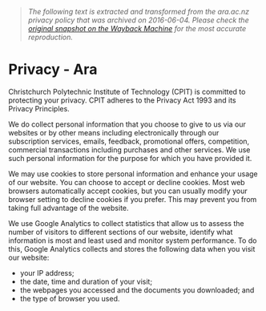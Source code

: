 > *The following text is extracted and transformed from the ara.ac.nz privacy policy that was archived on 2016-06-04. Please check the [original snapshot on the Wayback Machine](https://web.archive.org/web/20160604151257id_/http%3A//www.ara.ac.nz/about-us/privacy) for the most accurate reproduction.*

# Privacy - Ara

Christchurch Polytechnic Institute of Technology (CPIT) is committed to protecting your privacy. CPIT adheres to the Privacy Act 1993 and its Privacy Principles. 

We do collect personal information that you choose to give to us via our websites or by other means including electronically through our subscription services, emails, feedback, promotional offers, competition, commercial transactions including purchases and other services. We use such personal information for the purpose for which you have provided it.

We may use cookies to store personal information and enhance your usage of our website. You can choose to accept or decline cookies. Most web browsers automatically accept cookies, but you can usually modify your browser setting to decline cookies if you prefer. This may prevent you from taking full advantage of the website.

We use Google Analytics to collect statistics that allow us to assess the number of visitors to different sections of our website, identify what information is most and least used and monitor system performance. To do this, Google Analytics collects and stores the following data when you visit our website:

  * your IP address; 
  * the date, time and duration of your visit; 
  * the webpages you accessed and the documents you downloaded; and 
  * the type of browser you used.


